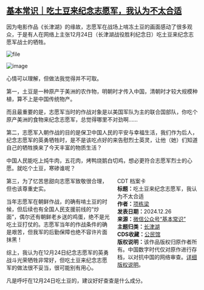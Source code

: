 <!--1735199546000-->
[基本常识｜吃土豆来纪念志愿军，我认为不太合适](https://chinadigitaltimes.net/chinese/714401.html)
------

<p>因为电影作品《长津湖》的缘故，志愿军在战场上啃冻土豆的画面感动了很多观众，于是有人在网络上主张12月24日（长津湖战役胜利纪念日）吃土豆来纪念志愿军战士的牺牲。</p><p><img decoding="async" src="https://chinadigitaltimes.net/chinese/files/2024/12/image-1735197623894.png" alt="file"></p><p><img decoding="async" src="https://chinadigitaltimes.net/chinese/files/2024/12/post-714401-676d0b3b13f99." alt="image"></p><p>心情可以理解，但做法我觉得并不可取。</p><p>第一，土豆是一种原产于美洲的农作物，明朝时才传入中国，清朝时才较大规模种植，算不上是中国传统物产。</p><p>而且最重要的是，志愿军当时的作战对象是以美国军队为主的联合国部队，你吃个原产美洲的食物来纪念志愿军，总觉得哪里不对劲啊……</p><p>第二，志愿军入朝作战的目的是保卫中国人民的平安与幸福生活，我们作为后人，纪念志愿军的英勇牺牲时，是不是该吃点好的来告慰烈士英灵，让他（她）们知道自己的牺牲换来了今天丰富的物质生活？</p><p>中国人民能吃上炖牛肉，五花肉，烤鸭烧鹅白切鸡，想必更符合志愿军烈士的心愿。就吃个土豆，寒碜谁呢？</p><div style="width:42%;float:right;padding-left:20px;"><div class="su-spoiler su-spoiler-style-fancy su-spoiler-icon-chevron-circle" data-scroll-offset="0" data-anchor-in-url="no"><div class="su-spoiler-title" tabindex="0" role="button"><span class="su-spoiler-icon"></span>CDT 档案卡</div><div class="su-spoiler-content su-u-clearfix su-u-trim"><strong>标题：</strong>吃土豆来纪念志愿军，我认为不太合适<br><strong>作者：</strong><a href="https://chinadigitaltimes.net/space/基本常识" target="_blank">项栋梁</a><br><strong>发表日期：</strong>2024.12.26<br><strong>来源：</strong><a href="https://web.archive.org/web/*/https://mp.weixin.qq.com/s/26JVL0ZRn0v7HcqiB0PK5w" target="_blank">微信公众号“基本常识”</a><br><strong>主题归类：</strong><a href="https://chinadigitaltimes.net/space/长津湖" target="_blank">长津湖</a><br><strong>CDS收藏：</strong><a href="https://chinadigitaltimes.net/space/%E5%85%AC%E6%B0%91%E9%A6%86" target="_blank" rel="noopener">公民馆</a><br><strong>版权说明：</strong>该作品版权归原作者所有。中国数字时代仅对原作进行存档，以对抗中国的网络审查。<a href="https://chinadigitaltimes.net/chinese/copyright">详细版权说明</a>。</div></div></div><p>第三，为了忆苦思甜向志愿军致敬很合理，但也该尊重史实。</p><p>当年志愿军在朝鲜作战，的确有啃土豆的时候，但后续也有全国人民支援前线的“炒面”，偶尔还有朝鲜老乡送的鸡蛋，绝不是光吃土豆打仗的。志愿军当年的作战条件的确是艰苦，但我军的后勤保障也绝不容许片面抹黑！</p><p>综上，我认为在12月24日纪念志愿军的英勇战斗光荣牺牲非常好，但吃土豆来纪念志愿军的做法很不妥当，很可能别有用心。</p><p>凡是呼吁在12月24日吃土豆的，建议好好查查是什么成分。</p><div class="addtoany_share_save_container addtoany_content addtoany_content_bottom"><div class="a2a_kit a2a_kit_size_32 addtoany_list" data-a2a-url="https://chinadigitaltimes.net/chinese/714401.html" data-a2a-title="基本常识｜吃土豆来纪念志愿军，我认为不太合适"><a class="a2a_button_facebook" href="https://www.addtoany.com/add_to/facebook?linkurl=https%3A%2F%2Fchinadigitaltimes.net%2Fchinese%2F714401.html&amp;linkname=%E5%9F%BA%E6%9C%AC%E5%B8%B8%E8%AF%86%EF%BD%9C%E5%90%83%E5%9C%9F%E8%B1%86%E6%9D%A5%E7%BA%AA%E5%BF%B5%E5%BF%97%E6%84%BF%E5%86%9B%EF%BC%8C%E6%88%91%E8%AE%A4%E4%B8%BA%E4%B8%8D%E5%A4%AA%E5%90%88%E9%80%82" title="Facebook" rel="nofollow noopener" target="_blank"></a><a class="a2a_button_twitter" href="https://www.addtoany.com/add_to/twitter?linkurl=https%3A%2F%2Fchinadigitaltimes.net%2Fchinese%2F714401.html&amp;linkname=%E5%9F%BA%E6%9C%AC%E5%B8%B8%E8%AF%86%EF%BD%9C%E5%90%83%E5%9C%9F%E8%B1%86%E6%9D%A5%E7%BA%AA%E5%BF%B5%E5%BF%97%E6%84%BF%E5%86%9B%EF%BC%8C%E6%88%91%E8%AE%A4%E4%B8%BA%E4%B8%8D%E5%A4%AA%E5%90%88%E9%80%82" title="Twitter" rel="nofollow noopener" target="_blank"></a><a class="a2a_button_telegram" href="https://www.addtoany.com/add_to/telegram?linkurl=https%3A%2F%2Fchinadigitaltimes.net%2Fchinese%2F714401.html&amp;linkname=%E5%9F%BA%E6%9C%AC%E5%B8%B8%E8%AF%86%EF%BD%9C%E5%90%83%E5%9C%9F%E8%B1%86%E6%9D%A5%E7%BA%AA%E5%BF%B5%E5%BF%97%E6%84%BF%E5%86%9B%EF%BC%8C%E6%88%91%E8%AE%A4%E4%B8%BA%E4%B8%8D%E5%A4%AA%E5%90%88%E9%80%82" title="Telegram" rel="nofollow noopener" target="_blank"></a><a class="a2a_button_reddit" href="https://www.addtoany.com/add_to/reddit?linkurl=https%3A%2F%2Fchinadigitaltimes.net%2Fchinese%2F714401.html&amp;linkname=%E5%9F%BA%E6%9C%AC%E5%B8%B8%E8%AF%86%EF%BD%9C%E5%90%83%E5%9C%9F%E8%B1%86%E6%9D%A5%E7%BA%AA%E5%BF%B5%E5%BF%97%E6%84%BF%E5%86%9B%EF%BC%8C%E6%88%91%E8%AE%A4%E4%B8%BA%E4%B8%8D%E5%A4%AA%E5%90%88%E9%80%82" title="Reddit" rel="nofollow noopener" target="_blank"></a><a class="a2a_button_whatsapp" href="https://www.addtoany.com/add_to/whatsapp?linkurl=https%3A%2F%2Fchinadigitaltimes.net%2Fchinese%2F714401.html&amp;linkname=%E5%9F%BA%E6%9C%AC%E5%B8%B8%E8%AF%86%EF%BD%9C%E5%90%83%E5%9C%9F%E8%B1%86%E6%9D%A5%E7%BA%AA%E5%BF%B5%E5%BF%97%E6%84%BF%E5%86%9B%EF%BC%8C%E6%88%91%E8%AE%A4%E4%B8%BA%E4%B8%8D%E5%A4%AA%E5%90%88%E9%80%82" title="WhatsApp" rel="nofollow noopener" target="_blank"></a><a class="a2a_button_email" href="https://www.addtoany.com/add_to/email?linkurl=https%3A%2F%2Fchinadigitaltimes.net%2Fchinese%2F714401.html&amp;linkname=%E5%9F%BA%E6%9C%AC%E5%B8%B8%E8%AF%86%EF%BD%9C%E5%90%83%E5%9C%9F%E8%B1%86%E6%9D%A5%E7%BA%AA%E5%BF%B5%E5%BF%97%E6%84%BF%E5%86%9B%EF%BC%8C%E6%88%91%E8%AE%A4%E4%B8%BA%E4%B8%8D%E5%A4%AA%E5%90%88%E9%80%82" title="Email" rel="nofollow noopener" target="_blank"></a><a class="a2a_button_copy_link" href="https://www.addtoany.com/add_to/copy_link?linkurl=https%3A%2F%2Fchinadigitaltimes.net%2Fchinese%2F714401.html&amp;linkname=%E5%9F%BA%E6%9C%AC%E5%B8%B8%E8%AF%86%EF%BD%9C%E5%90%83%E5%9C%9F%E8%B1%86%E6%9D%A5%E7%BA%AA%E5%BF%B5%E5%BF%97%E6%84%BF%E5%86%9B%EF%BC%8C%E6%88%91%E8%AE%A4%E4%B8%BA%E4%B8%8D%E5%A4%AA%E5%90%88%E9%80%82" title="Copy Link" rel="nofollow noopener" target="_blank"></a><a class="a2a_dd addtoany_share_save addtoany_share" href="https://www.addtoany.com/share"></a></div></div>
